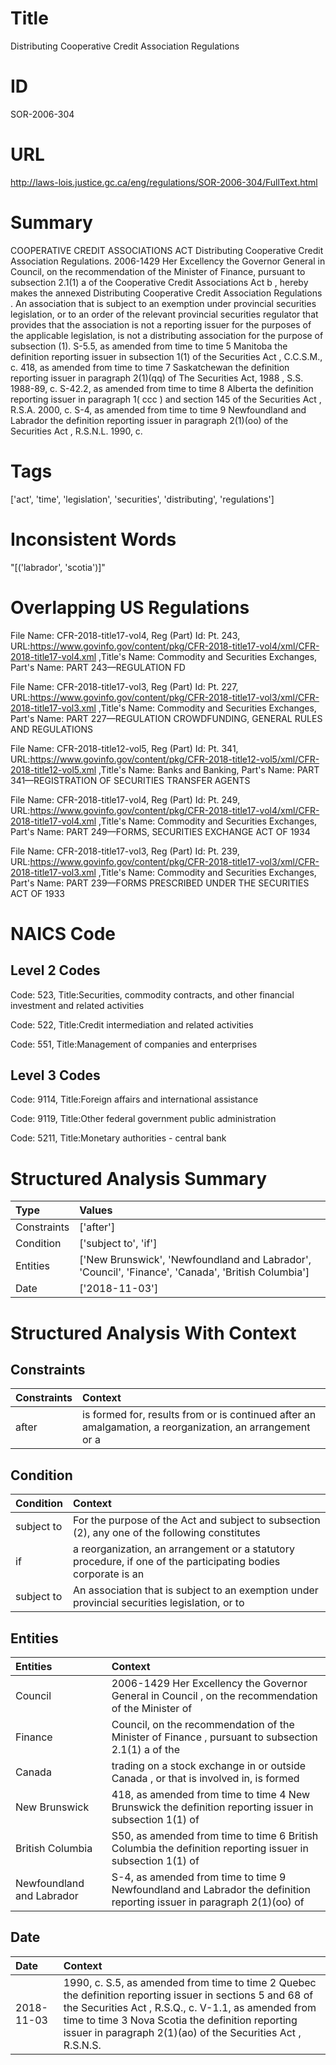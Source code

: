 # Title
Distributing Cooperative Credit Association Regulations


# ID
SOR-2006-304

# URL
http://laws-lois.justice.gc.ca/eng/regulations/SOR-2006-304/FullText.html


# Summary
COOPERATIVE CREDIT ASSOCIATIONS ACT Distributing Cooperative Credit Association Regulations.
2006-1429 Her Excellency the Governor General in Council, on the recommendation of the Minister of Finance, pursuant to subsection 2.1(1) a  of the  Cooperative Credit Associations Act b , hereby makes the annexed  Distributing Cooperative Credit Association Regulations .
An association that is subject to an exemption under provincial securities legislation, or to an order of the relevant provincial securities regulator that provides that the association is not a reporting issuer for the purposes of the applicable legislation, is not a distributing association for the purpose of subsection (1).
S-5.5, as amended from time to time 5 Manitoba the definition  reporting issuer  in subsection 1(1) of the  Securities Act , C.C.S.M., c.
418, as amended from time to time 7 Saskatchewan the definition  reporting issuer  in paragraph 2(1)(qq) of  The Securities Act, 1988 , S.S. 1988-89, c.
S-42.2, as amended from time to time 8 Alberta the definition  reporting issuer  in paragraph 1( ccc ) and section 145 of the  Securities Act , R.S.A. 2000, c.
S-4, as amended from time to time 9 Newfoundland and Labrador the definition  reporting issuer  in paragraph 2(1)(oo) of the  Securities Act , R.S.N.L. 1990, c.


# Tags
['act', 'time', 'legislation', 'securities', 'distributing', 'regulations']


# Inconsistent Words
"[('labrador', 'scotia')]"


# Overlapping US Regulations
File Name: CFR-2018-title17-vol4, Reg (Part) Id: Pt. 243, URL:https://www.govinfo.gov/content/pkg/CFR-2018-title17-vol4/xml/CFR-2018-title17-vol4.xml
,Title's Name: Commodity and Securities Exchanges, Part's Name: PART 243—REGULATION FD

File Name: CFR-2018-title17-vol3, Reg (Part) Id: Pt. 227, URL:https://www.govinfo.gov/content/pkg/CFR-2018-title17-vol3/xml/CFR-2018-title17-vol3.xml
,Title's Name: Commodity and Securities Exchanges, Part's Name: PART 227—REGULATION CROWDFUNDING, GENERAL RULES AND REGULATIONS

File Name: CFR-2018-title12-vol5, Reg (Part) Id: Pt. 341, URL:https://www.govinfo.gov/content/pkg/CFR-2018-title12-vol5/xml/CFR-2018-title12-vol5.xml
,Title's Name: Banks and Banking, Part's Name: PART 341—REGISTRATION OF SECURITIES TRANSFER AGENTS

File Name: CFR-2018-title17-vol4, Reg (Part) Id: Pt. 249, URL:https://www.govinfo.gov/content/pkg/CFR-2018-title17-vol4/xml/CFR-2018-title17-vol4.xml
,Title's Name: Commodity and Securities Exchanges, Part's Name: PART 249—FORMS, SECURITIES EXCHANGE ACT OF 1934

File Name: CFR-2018-title17-vol3, Reg (Part) Id: Pt. 239, URL:https://www.govinfo.gov/content/pkg/CFR-2018-title17-vol3/xml/CFR-2018-title17-vol3.xml
,Title's Name: Commodity and Securities Exchanges, Part's Name: PART 239—FORMS PRESCRIBED UNDER THE SECURITIES ACT OF 1933




# NAICS Code
## Level 2 Codes
Code: 523, Title:Securities, commodity contracts, and other financial investment and related activities

Code: 522, Title:Credit intermediation and related activities

Code: 551, Title:Management of companies and enterprises




## Level 3 Codes
Code: 9114, Title:Foreign affairs and international assistance

Code: 9119, Title:Other federal government public administration

Code: 5211, Title:Monetary authorities - central bank







# Structured Analysis Summary
| Type        | Values                                                                                             |
|:------------|:---------------------------------------------------------------------------------------------------|
| Constraints | ['after']                                                                                          |
| Condition   | ['subject to', 'if']                                                                               |
| Entities    | ['New Brunswick', 'Newfoundland and Labrador', 'Council', 'Finance', 'Canada', 'British Columbia'] |
| Date        | ['2018-11-03']                                                                                     |


# Structured Analysis With Context
 


## Constraints
| Constraints   | Context                                                                                                  |
|:--------------|:---------------------------------------------------------------------------------------------------------|
| after         | is formed for, results from or is continued after an amalgamation, a reorganization, an arrangement or a |


## Condition
| Condition   | Context                                                                                                       |
|:------------|:--------------------------------------------------------------------------------------------------------------|
| subject to  | For the purpose of the Act and  subject to subsection (2), any one of the following constitutes               |
| if          | a reorganization, an arrangement or a statutory procedure, if one of the participating bodies corporate is an |
| subject to  | An association that is  subject to an exemption under provincial securities legislation, or to                |


## Entities
| Entities                  | Context                                                                                                                |
|:--------------------------|:-----------------------------------------------------------------------------------------------------------------------|
| Council                   | 2006-1429 Her Excellency the Governor General in  Council , on the recommendation of the Minister of                   |
| Finance                   | Council, on the recommendation of the Minister of Finance , pursuant to subsection 2.1(1) a of the                     |
| Canada                    | trading on a stock exchange in or outside Canada , or that is involved in, is formed                                   |
| New Brunswick             | 418, as amended from time to time 4  New Brunswick the definition reporting issuer in subsection 1(1) of               |
| British Columbia          | S50, as amended from time to time 6 British Columbia the definition reporting issuer in subsection 1(1) of             |
| Newfoundland and Labrador | S-4, as amended from time to time 9 Newfoundland and Labrador the definition reporting issuer in paragraph 2(1)(oo) of |


## Date
| Date       | Context                                                                                                                                                                                                                                                                                    |
|:-----------|:-------------------------------------------------------------------------------------------------------------------------------------------------------------------------------------------------------------------------------------------------------------------------------------------|
| 2018-11-03 | 1990, c. S.5, as amended from time to time 2 Quebec the definition  reporting issuer  in sections 5 and 68 of the  Securities Act , R.S.Q., c. V-1.1, as amended from time to time 3 Nova Scotia the definition  reporting issuer  in paragraph 2(1)(ao) of the  Securities Act , R.S.N.S. |


